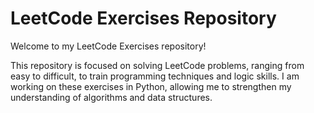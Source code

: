 # LeetCode Exercises Repository

Welcome to my LeetCode Exercises repository! 

This repository is focused on solving LeetCode problems, ranging from easy to difficult, to train programming techniques and logic skills. I am working on these exercises in Python, allowing me to strengthen my understanding of algorithms and data structures.
